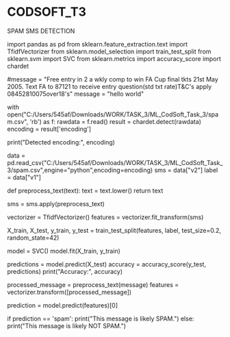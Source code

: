 # CODSOFT_T3
SPAM SMS DETECTION

import pandas as pd
from sklearn.feature_extraction.text import TfidfVectorizer
from sklearn.model_selection import train_test_split
from sklearn.svm import SVC
from sklearn.metrics import accuracy_score
import chardet

#message = "Free entry in 2 a wkly comp to win FA Cup final tkts 21st May 2005. Text FA to 87121 to receive entry question(std txt rate)T&C's apply 08452810075over18's"
message = "hello world"

with open("C:/Users/545af/Downloads/WORK/TASK_3/ML_CodSoft_Task_3/spam.csv", 'rb') as f:
  rawdata = f.read()
  result = chardet.detect(rawdata)
  encoding = result['encoding']

print("Detected encoding:", encoding)


data = pd.read_csv("C:/Users/545af/Downloads/WORK/TASK_3/ML_CodSoft_Task_3/spam.csv",engine="python",encoding=encoding)
sms = data["v2"] 
label = data["v1"]

def preprocess_text(text):
  text = text.lower()
  return text

sms = sms.apply(preprocess_text)

vectorizer = TfidfVectorizer()
features = vectorizer.fit_transform(sms)

X_train, X_test, y_train, y_test = train_test_split(features, label, test_size=0.2, random_state=42)

model = SVC()
model.fit(X_train, y_train)

predictions = model.predict(X_test)
accuracy = accuracy_score(y_test, predictions)
print("Accuracy:", accuracy)

processed_message = preprocess_text(message)
features = vectorizer.transform([processed_message])

prediction = model.predict(features)[0]

if prediction == 'spam':
  print("This message is likely SPAM.")
else:
  print("This message is likely NOT SPAM.")
